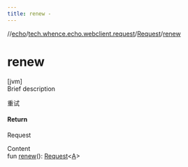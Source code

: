 ```yaml
---
title: renew -
---
```

//[echo](../../index.md)/[tech.whence.echo.webclient.request](../index.md)/[Request](index.md)/[renew](renew.md)



# renew  
[jvm]  
Brief description  


重试



#### Return  


Request<A>

  
Content  
fun [renew](renew.md)(): [Request](index.md)<[A](index.md)>  



